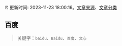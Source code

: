 :alarm_clock: 更新时间: 2023-11-23 18:00:16。[文章来源](/README.md)、[文章分类](/TAGS.md)

## 百度


> 关键字：`baidu`、`Baidu`、`百度`、`文心`



